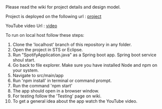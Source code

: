 
Please read the wiki for project details and design model.

Project is deployed on the following url : [project](http://spp.manishpatil.net/)

YouTube video Url : [video](https://youtu.be/tkke2TVmarU)

To run on local host follow these steps:
  1. Clone the 'localhost' branch of this repository in any folder.
  2. Open the project in STS or Eclipse.
  3. Run "SpotifyApplication.java" as a Spring boot app. Spring boot service shoul start.
  4. Go back to file explorer. Make sure you have installed Node and npm on your system.
  5. Navigate to src/main/app
  6. Run 'npm install' in terminal or command prompt.
  7. Run the command 'npm start'
  8. The app should open in a browser window.
  9. For testing follow the 'Testing' page on wiki.
  10. To get a general idea about the app watch the YouTube video.
